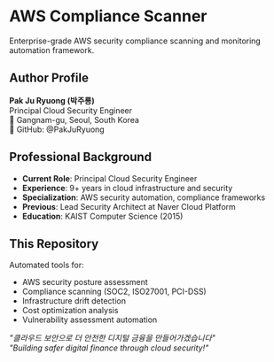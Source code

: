 # AWS Compliance Scanner

Enterprise-grade AWS security compliance scanning and monitoring automation framework.

## Author Profile
**Pak Ju Ryuong (박주룡)**  
Principal Cloud Security Engineer  
📍 Gangnam-gu, Seoul, South Korea  
💼 GitHub: @PakJuRyuong  

## Professional Background
- **Current Role**: Principal Cloud Security Engineer
- **Experience**: 9+ years in cloud infrastructure and security
- **Specialization**: AWS security automation, compliance frameworks
- **Previous**: Lead Security Architect at Naver Cloud Platform
- **Education**: KAIST Computer Science (2015)

## This Repository
Automated tools for:
- AWS security posture assessment
- Compliance scanning (SOC2, ISO27001, PCI-DSS)
- Infrastructure drift detection  
- Cost optimization analysis
- Vulnerability assessment automation

*"클라우드 보안으로 더 안전한 디지털 금융을 만들어가겠습니다"*  
*"Building safer digital finance through cloud security!"*
